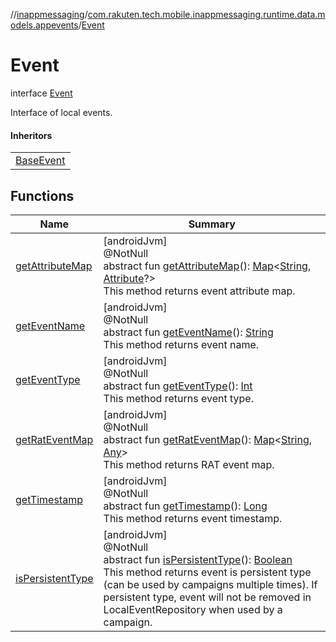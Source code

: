 //[inappmessaging](../../../index.md)/[com.rakuten.tech.mobile.inappmessaging.runtime.data.models.appevents](../index.md)/[Event](index.md)

# Event

interface [Event](index.md)

Interface of local events.

#### Inheritors

| |
|---|
| [BaseEvent](../-base-event/index.md) |

## Functions

| Name | Summary |
|---|---|
| [getAttributeMap](get-attribute-map.md) | [androidJvm]<br>@NotNull<br>abstract fun [getAttributeMap](get-attribute-map.md)(): [Map](https://kotlinlang.org/api/latest/jvm/stdlib/kotlin.collections/-map/index.html)&lt;[String](https://kotlinlang.org/api/latest/jvm/stdlib/kotlin/-string/index.html), [Attribute](../../com.rakuten.tech.mobile.inappmessaging.runtime.data.models/-attribute/index.md)?&gt;<br>This method returns event attribute map. |
| [getEventName](get-event-name.md) | [androidJvm]<br>@NotNull<br>abstract fun [getEventName](get-event-name.md)(): [String](https://kotlinlang.org/api/latest/jvm/stdlib/kotlin/-string/index.html)<br>This method returns event name. |
| [getEventType](get-event-type.md) | [androidJvm]<br>@NotNull<br>abstract fun [getEventType](get-event-type.md)(): [Int](https://kotlinlang.org/api/latest/jvm/stdlib/kotlin/-int/index.html)<br>This method returns event type. |
| [getRatEventMap](get-rat-event-map.md) | [androidJvm]<br>@NotNull<br>abstract fun [getRatEventMap](get-rat-event-map.md)(): [Map](https://kotlinlang.org/api/latest/jvm/stdlib/kotlin.collections/-map/index.html)&lt;[String](https://kotlinlang.org/api/latest/jvm/stdlib/kotlin/-string/index.html), [Any](https://kotlinlang.org/api/latest/jvm/stdlib/kotlin/-any/index.html)&gt;<br>This method returns RAT event map. |
| [getTimestamp](get-timestamp.md) | [androidJvm]<br>@NotNull<br>abstract fun [getTimestamp](get-timestamp.md)(): [Long](https://kotlinlang.org/api/latest/jvm/stdlib/kotlin/-long/index.html)<br>This method returns event timestamp. |
| [isPersistentType](is-persistent-type.md) | [androidJvm]<br>@NotNull<br>abstract fun [isPersistentType](is-persistent-type.md)(): [Boolean](https://kotlinlang.org/api/latest/jvm/stdlib/kotlin/-boolean/index.html)<br>This method returns event is persistent type (can be used by campaigns multiple times). If persistent type, event will not be removed in LocalEventRepository when used by a campaign. |
